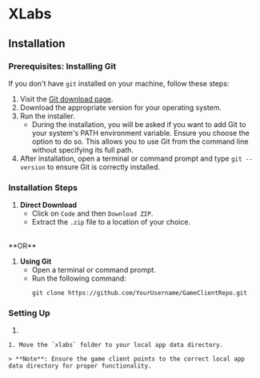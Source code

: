 # XLabs

## Installation

### Prerequisites: Installing Git

If you don't have `git` installed on your machine, follow these steps:

1. Visit the [Git download page](https://git-scm.com/downloads).
2. Download the appropriate version for your operating system.
3. Run the installer. 
   - During the installation, you will be asked if you want to add Git to your system's PATH environment variable. Ensure you choose the option to do so. This allows you to use Git from the command line without specifying its full path.
4. After installation, open a terminal or command prompt and type `git --version` to ensure Git is correctly installed.

### Installation Steps

1. **Direct Download**
   - Click on `Code` and then `Download ZIP`.
   - Extract the `.zip` file to a location of your choice.

<br>
**OR**
</br>

1. **Using Git**
   - Open a terminal or command prompt.
   - Run the following command:
     ```
     git clone https://github.com/YourUsername/GameClientRepo.git
     ```
### Setting Up

1. 
```
1. Move the `xlabs` folder to your local app data directory.

> **Note**: Ensure the game client points to the correct local app data directory for proper functionality.
